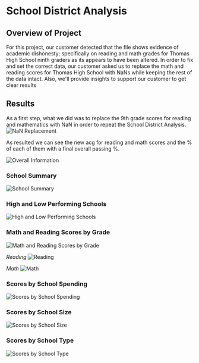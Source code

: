 # School District Analysis

## Overview of Project

For this project, our customer detected that the file shows evidence of academic dishonesty; specifically on reading and math grades for Thomas High School ninth graders as its appears to have been altered. In order to fix and set the correct data, our customer asked us to replace the math and reading scores for Thomas High School with NaNs while keeping the rest of the data intact. Also, we'll provide insights to support our customer to get clear results


## Results

As a first step, what we did was to replace the 9th grade scores for reading and mathematics with NaN in order to repeat the School District Analysis.
![NaN Replacement](path/to/image_name.png)


As resulted we can see the new acg for reading and math scores and the % of each of them with a final overall passing %.

![Overall Information](path/to/image_name.png)



### School Summary
![School Summary](path/to/image_name.png)


### High and Low Performing Schools
![High and Low Performing Schools](path/to/image_name.png)

### Math and Reading Scores by Grade
![Math and Reading Scores by Grade](path/to/image_name.png)

*Reading*
![Reading](path/to/image_name.png)

*Math*
![Math](path/to/image_name.png)

### Scores by School Spending
![Scores by School Spending](path/to/image_name.png)

### Scores by School Size
![Scores by School Size](path/to/image_name.png)

### Scores by School Type
![Scores by School Type](path/to/image_name.png)
